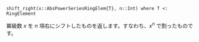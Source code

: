 ```
shift_right(x::AbsPowerSeriesRingElem{T}, n::Int) where T <: RingElement
```

冪級数 $x$ を $n$ 項右にシフトしたものを返します。すなわち、$x^n$ で割ったものです。
